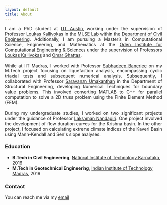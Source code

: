 ```yaml
---
layout: default
title: About
---
```


<p style="text-align: justify;">
    I am a PhD student at <a href="https://www.utexas.edu/">UT Austin</a>, working under the supervision of 
	Professor <a href="https://www.caee.utexas.edu/prof/kallivokas/">Loukas Kallivokas</a>
	in the <a href="https://www.caee.utexas.edu/muse/">MUSE Lab</a> within the 
	<a href="https://www.caee.utexas.edu/">Department of Civil Engineering</a>.
	Additionally, I am pursuing a Master’s in Computational Science, Engineering, and Mathematics 
	at the <a href="https://www.oden.utexas.edu/">Oden Institute for Computational Engineering & Sciences</a> 
	under the supervision of Professors <a href="https://www.caee.utexas.edu/prof/kallivokas/">Loukas Kallivokas</a> 
	and <a href="https://users.oden.utexas.edu/~omar/">Omar Ghattas</a>.
	<br><br>
	While at IIT Madras, I worked with Professor <a href="https://home.iitm.ac.in/subhadeep/index.htm">Subhadeep Banerjee</a> 
	on my M.Tech project focusing on liquefaction analysis, encompassing cyclic triaxial tests 
	and subsequent numerical analysis. Subsequently, I collaborated with Professor 
	<a href="https://civil.iitm.ac.in/faculty/saran/">Saravanan Umakanthan</a> 
	in the Department of Structural Engineering, developing Numerical Techniques 
	for boundary value problems. This involved converting MATLAB to C++ for 
	parallel computation to solve a 2D truss problem using the Finite Element Method (FEM).
	<br><br>
	During my undergraduate studies, I worked on two significant projects under the guidance of
	Professor <a href="https://appmech.nitk.ac.in/faculty/lakshman-nandagiri">Lakshman Nandagiri</a>.
	One project involved the development of flow duration curves for the Krishna basin. 
	In the other project, I focused on calculating extreme climate indices of the Kaveri Basin 
	using Mann-Kendall and Sen's slope analyses.
</p>

### Education
- **B.Tech in Civil Engineering**, [National Institute of Technology Karnataka](https://www.nitk.ac.in/), 2016
- **M.Tech in Geotechnical Engineering**, [Indian Institute of Technology Madras](https://www.iitm.ac.in/), 2019

### Contact
You can reach me via my [email](mailto:mhkhazi@utexas.edu)

